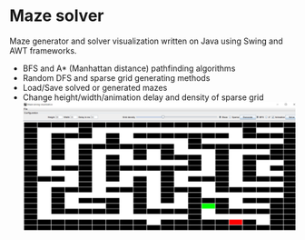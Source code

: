 # Maze solver
Maze generator and solver visualization written on Java using Swing and AWT frameworks.

* BFS and A* (Manhattan distance) pathfinding algorithms
* Random DFS and sparse grid generating methods
* Load/Save solved or generated mazes
* Change height/width/animation delay and density of sparse grid
![Screenshot](view.png)
